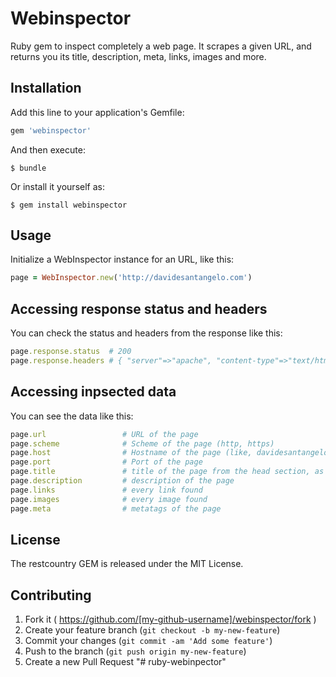 # Webinspector

Ruby gem to inspect completely a web page. It scrapes a given URL, and returns you its title, description, meta, links, images and more.

## Installation

Add this line to your application's Gemfile:

```ruby
gem 'webinspector'
```

And then execute:

    $ bundle

Or install it yourself as:

    $ gem install webinspector

## Usage

Initialize a WebInspector instance for an URL, like this:

```ruby
page = WebInspector.new('http://davidesantangelo.com')
```

## Accessing response status and headers

You can check the status and headers from the response like this:

```ruby
page.response.status  # 200
page.response.headers # { "server"=>"apache", "content-type"=>"text/html; charset=utf-8", "cache-control"=>"must-revalidate, private, max-age=0", ... }
```

## Accessing inpsected data

You can see the data like this:

```ruby
page.url                 # URL of the page
page.scheme              # Scheme of the page (http, https)
page.host                # Hostname of the page (like, davidesantangelo.com, without the scheme)
page.port                # Port of the page
page.title               # title of the page from the head section, as string
page.description         # description of the page
page.links               # every link found
page.images              # every image found
page.meta                # metatags of the page
```

## License
The restcountry GEM is released under the MIT License.

## Contributing

1. Fork it ( https://github.com/[my-github-username]/webinspector/fork )
2. Create your feature branch (`git checkout -b my-new-feature`)
3. Commit your changes (`git commit -am 'Add some feature'`)
4. Push to the branch (`git push origin my-new-feature`)
5. Create a new Pull Request
"# ruby-webinpector" 
